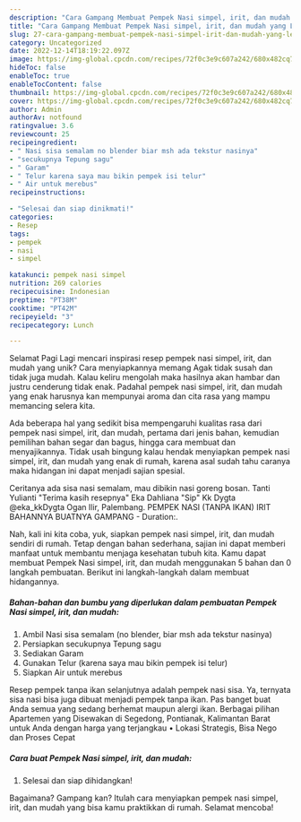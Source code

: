 ```yaml
---
description: "Cara Gampang Membuat Pempek Nasi simpel, irit, dan mudah yang Lezat Sekali"
title: "Cara Gampang Membuat Pempek Nasi simpel, irit, dan mudah yang Lezat Sekali"
slug: 27-cara-gampang-membuat-pempek-nasi-simpel-irit-dan-mudah-yang-lezat-sekali
category: Uncategorized
date: 2022-12-14T18:19:22.097Z
image: https://img-global.cpcdn.com/recipes/72f0c3e9c607a242/680x482cq70/pempek-nasi-simpel-irit-dan-mudah-foto-resep-utama.jpg
hideToc: false
enableToc: true
enableTocContent: false
thumbnail: https://img-global.cpcdn.com/recipes/72f0c3e9c607a242/680x482cq70/pempek-nasi-simpel-irit-dan-mudah-foto-resep-utama.jpg
cover: https://img-global.cpcdn.com/recipes/72f0c3e9c607a242/680x482cq70/pempek-nasi-simpel-irit-dan-mudah-foto-resep-utama.jpg
author: Admin
authorAv: notfound
ratingvalue: 3.6
reviewcount: 25
recipeingredient:
- " Nasi sisa semalam no blender biar msh ada tekstur nasinya"
- "secukupnya Tepung sagu"
- " Garam"
- " Telur karena saya mau bikin pempek isi telur"
- " Air untuk merebus"
recipeinstructions:

- "Selesai dan siap dinikmati!"
categories:
- Resep
tags:
- pempek
- nasi
- simpel

katakunci: pempek nasi simpel 
nutrition: 269 calories
recipecuisine: Indonesian
preptime: "PT38M"
cooktime: "PT42M"
recipeyield: "3"
recipecategory: Lunch

---
```



Selamat Pagi Lagi mencari inspirasi resep pempek nasi simpel, irit, dan mudah yang unik? Cara menyiapkannya memang Agak tidak susah dan tidak juga mudah. Kalau keliru mengolah maka hasilnya akan hambar dan justru cenderung tidak enak. Padahal pempek nasi simpel, irit, dan mudah yang enak harusnya kan mempunyai aroma dan cita rasa yang mampu memancing selera kita.


Ada beberapa hal yang sedikit bisa mempengaruhi kualitas rasa dari pempek nasi simpel, irit, dan mudah, pertama dari jenis bahan, kemudian pemilihan bahan segar dan bagus, hingga cara membuat dan menyajikannya. Tidak usah bingung kalau hendak menyiapkan pempek nasi simpel, irit, dan mudah yang enak di rumah, karena asal sudah tahu caranya maka hidangan ini dapat menjadi sajian spesial.

Ceritanya ada sisa nasi semalam, mau dibikin nasi goreng bosan. Tanti Yulianti &#34;Terima kasih resepnya&#34; Eka Dahliana &#34;Sip&#34; Kk Dygta @eka_kkDygta Ogan Ilir, Palembang. PEMPEK NASI (TANPA IKAN) IRIT BAHANNYA BUATNYA GAMPANG - Duration:.


Nah, kali ini kita coba, yuk, siapkan pempek nasi simpel, irit, dan mudah sendiri di rumah. Tetap dengan bahan sederhana, sajian ini dapat memberi manfaat untuk membantu menjaga kesehatan tubuh kita. Kamu dapat membuat Pempek Nasi simpel, irit, dan mudah menggunakan 5 bahan dan 0 langkah pembuatan. Berikut ini langkah-langkah dalam membuat hidangannya.

<!--inarticleads1-->

##### Bahan-bahan dan bumbu yang diperlukan dalam pembuatan Pempek Nasi simpel, irit, dan mudah:

1. Ambil  Nasi sisa semalam (no blender, biar msh ada tekstur nasinya)
1. Persiapkan secukupnya Tepung sagu
1. Sediakan  Garam
1. Gunakan  Telur (karena saya mau bikin pempek isi telur)
1. Siapkan  Air untuk merebus


Resep pempek tanpa ikan selanjutnya adalah pempek nasi sisa. Ya, ternyata sisa nasi bisa juga dibuat menjadi pempek tanpa ikan. Pas banget buat Anda semua yang sedang berhemat maupun alergi ikan. Berbagai pilihan Apartemen yang Disewakan di Segedong, Pontianak, Kalimantan Barat untuk Anda dengan harga yang terjangkau • Lokasi Strategis, Bisa Nego dan Proses Cepat 

<!--inarticleads2-->

##### Cara buat Pempek Nasi simpel, irit, dan mudah:


1. Selesai dan siap dihidangkan!



Bagaimana? Gampang kan? Itulah cara menyiapkan pempek nasi simpel, irit, dan mudah yang bisa kamu praktikkan di rumah. Selamat mencoba!
